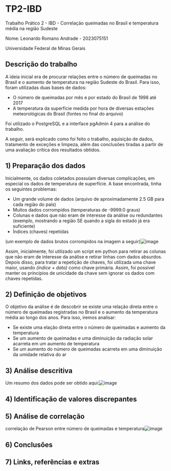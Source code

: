 # TP2-IBD
Trabalho Prático 2 - IBD - Correlação queimadas no Brasil e temperatura média na região Sudeste

Nome: Leonardo Romano Andrade - 2023075151

Universidade Federal de Minas Gerais

## Descrição do trabalho

A ideia inicial era de procurar relações entre o número de queimadas no Brasil e o aumento de temperatura na região Sudeste do Brasil.
Para isso, foram utilizadas duas bases de dados:
 - O número de queimadas por mês e por estado do Brasil de 1998 até 2017
 - A temperatura da superfície medida por hora de diversas estações meteorológicas do Brasil
   (fontes no final do arquivo)

Foi utilizado o PostgreSQL e a interface pgAdmin 4 para a análise do trabalho.

A seguir, será explicado como foi feito o trabalho, aquisição de dados, tratamento de exceções e limpeza, além das conclusões tiradas a partir de uma avaliação crítica dos resultados obtidos.

## 1) Preparação dos dados

Inicialmente, os dados coletados possuíam diversas complicações, em especial os dados de temperatura de superfície.
A base encontrada, tinha os seguintes problemas:
 - Um grande volume de dados (arquivo de aproximadamente 2.5 GB para cada região do país)
 - Muitos dados corrompidos (temperaturas de -9999.0 graus)
 - Colunas e dados que não eram de interesse da análise ou redundantes (exemplo, mostrando a região SE quando a sigla do estado já era suficiente)
 - Índices (chaves) repetidas
   
(um exemplo de dados brutos corrompidos na imagem a seguir)![image](https://github.com/LeoRoms/TP2-IBD/assets/145928486/d237d2e4-0302-4d56-ad61-4e25bc8a83fa)

Assim, inicialmente, foi utilizado um script em python para retirar as colunas que não eram de interesse da análise e retirar linhas com dados absurdos.
Depois disso, para tratar a repetição de chaves, foi utilizada uma chave maior, usando *(índice + data)* como chave primária. Assim, foi possível manter os
princípios de unicidade da chave sem ignorar os dados com chaves repetidas.

## 2) Definição de objetivos 

O objetivo da análise é de descobrir se existe uma relação direta entre o número de queimadas registradas no Brasil e o aumento da temperatura média ao longo dos anos.
Para isso, iremos analisar: 
 - Se existe uma elação direta entre o número de queimadas e aumento da temperatura
 - Se um aumento de queimadas e uma diminuição da radiação solar acarreta em um aumento de temperatura
 - Se um aumento do número de queimadas acarreta em uma diminuição da umidade relativa do ar


## 3) Análise descritiva

Um resumo dos dados pode ser obtido aqui:![image](https://github.com/LeoRoms/TP2-IBD/assets/145928486/f84b1f1f-fa44-43a7-a5fd-e0ec66f6820c)









## 4) Identificação de valores discrepantes

## 5) Análise de correlação

correlação de Pearson entre número de queimadas e temperatura![image](https://github.com/LeoRoms/TP2-IBD/assets/145928486/eb0e8ce2-48a0-43a2-9779-d7fcfb07c020)




## 6) Conclusões

## 7) Links, referências e extras











